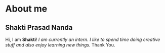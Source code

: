 # About me

## Shakti Prasad Nanda

Hi, I am **Shakti**!
_I am currently an intern. I like to spend time doing creative stuff and also enjoy learning new things._
Thank You.

